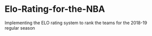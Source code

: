 # Elo-Rating-for-the-NBA
Implementing the ELO rating system to rank the teams for the 2018-19 regular season
